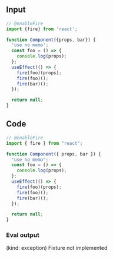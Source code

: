 
## Input

```javascript
// @enableFire
import {fire} from 'react';

function Component({props, bar}) {
  'use no memo';
  const foo = () => {
    console.log(props);
  };
  useEffect(() => {
    fire(foo)(props);
    fire(foo)();
    fire(bar)();
  });

  return null;
}

```

## Code

```javascript
// @enableFire
import { fire } from "react";

function Component({ props, bar }) {
  "use no memo";
  const foo = () => {
    console.log(props);
  };
  useEffect(() => {
    fire(foo)(props);
    fire(foo)();
    fire(bar)();
  });

  return null;
}

```
      
### Eval output
(kind: exception) Fixture not implemented